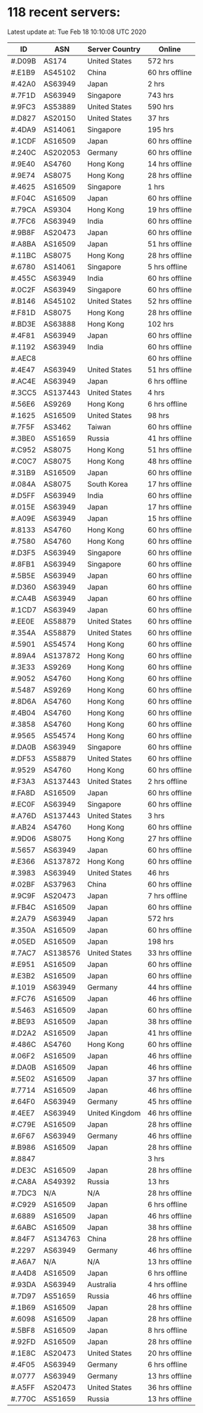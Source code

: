 # 118 recent servers:

Latest update at: Tue Feb 18 10:10:08 UTC 2020

| ID | ASN | Server Country | Online |
| -- | --- | -------------- | ------ |
| #.D09B | AS174 | United States | 572 hrs |
| #.E1B9 | AS45102 | China | 60 hrs offline |
| #.42A0 | AS63949 | Japan | 2 hrs |
| #.7F1D | AS63949 | Singapore | 743 hrs |
| #.9FC3 | AS53889 | United States | 590 hrs |
| #.D827 | AS20150 | United States | 37 hrs |
| #.4DA9 | AS14061 | Singapore | 195 hrs |
| #.1CDF | AS16509 | Japan | 60 hrs offline |
| #.240C | AS202053 | Germany | 60 hrs offline |
| #.9E40 | AS4760 | Hong Kong | 14 hrs offline |
| #.9E74 | AS8075 | Hong Kong | 28 hrs offline |
| #.4625 | AS16509 | Singapore | 1 hrs |
| #.F04C | AS16509 | Japan | 60 hrs offline |
| #.79CA | AS9304 | Hong Kong | 19 hrs offline |
| #.7FC6 | AS63949 | India | 60 hrs offline |
| #.9B8F | AS20473 | Japan | 60 hrs offline |
| #.A8BA | AS16509 | Japan | 51 hrs offline |
| #.11BC | AS8075 | Hong Kong | 28 hrs offline |
| #.6780 | AS14061 | Singapore | 5 hrs offline |
| #.455C | AS63949 | India | 60 hrs offline |
| #.0C2F | AS63949 | Singapore | 60 hrs offline |
| #.B146 | AS45102 | United States | 52 hrs offline |
| #.F81D | AS8075 | Hong Kong | 28 hrs offline |
| #.BD3E | AS63888 | Hong Kong | 102 hrs |
| #.4F81 | AS63949 | Japan | 60 hrs offline |
| #.1192 | AS63949 | India | 60 hrs offline |
| #.AEC8 |  |  | 60 hrs offline |
| #.4E47 | AS63949 | United States | 51 hrs offline |
| #.AC4E | AS63949 | Japan | 6 hrs offline |
| #.3CC5 | AS137443 | United States | 4 hrs |
| #.56E6 | AS9269 | Hong Kong | 6 hrs offline |
| #.1625 | AS16509 | United States | 98 hrs |
| #.7F5F | AS3462 | Taiwan | 60 hrs offline |
| #.3BE0 | AS51659 | Russia | 41 hrs offline |
| #.C952 | AS8075 | Hong Kong | 51 hrs offline |
| #.C0C7 | AS8075 | Hong Kong | 48 hrs offline |
| #.31B9 | AS16509 | Japan | 60 hrs offline |
| #.084A | AS8075 | South Korea | 17 hrs offline |
| #.D5FF | AS63949 | India | 60 hrs offline |
| #.015E | AS63949 | Japan | 17 hrs offline |
| #.A09E | AS63949 | Japan | 15 hrs offline |
| #.8133 | AS4760 | Hong Kong | 60 hrs offline |
| #.7580 | AS4760 | Hong Kong | 60 hrs offline |
| #.D3F5 | AS63949 | Singapore | 60 hrs offline |
| #.8FB1 | AS63949 | Singapore | 60 hrs offline |
| #.5B5E | AS63949 | Japan | 60 hrs offline |
| #.D360 | AS63949 | Japan | 60 hrs offline |
| #.CA4B | AS63949 | Japan | 60 hrs offline |
| #.1CD7 | AS63949 | Japan | 60 hrs offline |
| #.EE0E | AS58879 | United States | 60 hrs offline |
| #.354A | AS58879 | United States | 60 hrs offline |
| #.5901 | AS54574 | Hong Kong | 60 hrs offline |
| #.89A4 | AS137872 | Hong Kong | 60 hrs offline |
| #.3E33 | AS9269 | Hong Kong | 60 hrs offline |
| #.9052 | AS4760 | Hong Kong | 60 hrs offline |
| #.5487 | AS9269 | Hong Kong | 60 hrs offline |
| #.8D6A | AS4760 | Hong Kong | 60 hrs offline |
| #.4B04 | AS4760 | Hong Kong | 60 hrs offline |
| #.3858 | AS4760 | Hong Kong | 60 hrs offline |
| #.9565 | AS54574 | Hong Kong | 60 hrs offline |
| #.DA0B | AS63949 | Singapore | 60 hrs offline |
| #.DF53 | AS58879 | United States | 60 hrs offline |
| #.9529 | AS4760 | Hong Kong | 60 hrs offline |
| #.F3A3 | AS137443 | United States | 2 hrs offline |
| #.FA8D | AS16509 | Japan | 60 hrs offline |
| #.EC0F | AS63949 | Singapore | 60 hrs offline |
| #.A76D | AS137443 | United States | 3 hrs |
| #.AB24 | AS4760 | Hong Kong | 60 hrs offline |
| #.9D06 | AS8075 | Hong Kong | 27 hrs offline |
| #.5657 | AS63949 | Japan | 60 hrs offline |
| #.E366 | AS137872 | Hong Kong | 60 hrs offline |
| #.3983 | AS63949 | United States | 46 hrs |
| #.02BF | AS37963 | China | 60 hrs offline |
| #.9C9F | AS20473 | Japan | 7 hrs offline |
| #.FB4C | AS16509 | Japan | 60 hrs offline |
| #.2A79 | AS63949 | Japan | 572 hrs |
| #.350A | AS16509 | Japan | 60 hrs offline |
| #.05ED | AS16509 | Japan | 198 hrs |
| #.7AC7 | AS138576 | United States | 33 hrs offline |
| #.E951 | AS16509 | Japan | 60 hrs offline |
| #.E3B2 | AS16509 | Japan | 60 hrs offline |
| #.1019 | AS63949 | Germany | 44 hrs offline |
| #.FC76 | AS16509 | Japan | 46 hrs offline |
| #.5463 | AS16509 | Japan | 60 hrs offline |
| #.BE93 | AS16509 | Japan | 38 hrs offline |
| #.D2A2 | AS16509 | Japan | 41 hrs offline |
| #.486C | AS4760 | Hong Kong | 60 hrs offline |
| #.06F2 | AS16509 | Japan | 46 hrs offline |
| #.DA0B | AS16509 | Japan | 46 hrs offline |
| #.5E02 | AS16509 | Japan | 37 hrs offline |
| #.7714 | AS16509 | Japan | 46 hrs offline |
| #.64F0 | AS63949 | Germany | 45 hrs offline |
| #.4EE7 | AS63949 | United Kingdom | 46 hrs offline |
| #.C79E | AS16509 | Japan | 28 hrs offline |
| #.6F67 | AS63949 | Germany | 46 hrs offline |
| #.B986 | AS16509 | Japan | 28 hrs offline |
| #.8847 |  |  | 3 hrs |
| #.DE3C | AS16509 | Japan | 28 hrs offline |
| #.CA8A | AS49392 | Russia | 13 hrs |
| #.7DC3 | N/A | N/A | 28 hrs offline |
| #.C929 | AS16509 | Japan | 6 hrs offline |
| #.6889 | AS16509 | Japan | 46 hrs offline |
| #.6ABC | AS16509 | Japan | 38 hrs offline |
| #.84F7 | AS134763 | China | 28 hrs offline |
| #.2297 | AS63949 | Germany | 46 hrs offline |
| #.A6A7 | N/A | N/A | 13 hrs offline |
| #.A4D8 | AS16509 | Japan | 6 hrs offline |
| #.93DA | AS63949 | Australia | 4 hrs offline |
| #.7D97 | AS51659 | Russia | 46 hrs offline |
| #.1B69 | AS16509 | Japan | 28 hrs offline |
| #.6098 | AS16509 | Japan | 28 hrs offline |
| #.5BF8 | AS16509 | Japan | 8 hrs offline |
| #.92FD | AS16509 | Japan | 28 hrs offline |
| #.1E8C | AS20473 | United States | 20 hrs offline |
| #.4F05 | AS63949 | Germany | 6 hrs offline |
| #.0777 | AS63949 | Germany | 13 hrs offline |
| #.A5FF | AS20473 | United States | 36 hrs offline |
| #.770C | AS51659 | Russia | 13 hrs offline |

